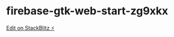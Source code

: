 # firebase-gtk-web-start-zg9xkx

[Edit on StackBlitz ⚡️](https://stackblitz.com/edit/firebase-gtk-web-start-zg9xkx)